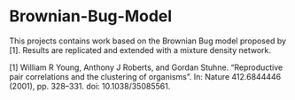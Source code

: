 # Brownian-Bug-Model
This projects contains work based on the Brownian Bug model proposed by [1]. Results are replicated and extended with a mixture density network.

[1] William R Young, Anthony J Roberts, and Gordan Stuhne. “Reproductive pair correlations and the clustering of organisms”. In: Nature 412.6844446
(2001), pp. 328–331. doi: 10.1038/35085561.
